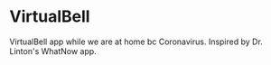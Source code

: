 # VirtualBell
  VirtualBell app while we are at home bc Coronavirus. Inspired by Dr. Linton's WhatNow app.
